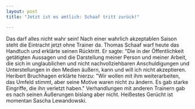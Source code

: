 ```yaml
---
layout: post
title: "Jetzt ist es amtlich: Schaaf tritt zurück!"

---
```


Das darf alles nicht wahr sein! Nach einer wahrlich akzeptablen Saison steht die Eintracht jetzt ohne Trainer da. Thomas Schaaf warf heute das Handtuch und erklärte seinen Rücktritt. Er sagte: "Die in der Öffentlichkeit getätigten Aussagen und die Darstellung meiner Person und meiner Arbeit, die sich in unglaublichen und nicht nachvollziehbaren Anschuldigungen und Unterstellungen in den Medien äußern, kann und will ich nicht akzeptieren. Heribert Bruchhagen erklärte hierzu: "Wir wollen mit ihm weiterarbeiten, das Umfeld stimmt, aber seine Motive waren nicht zu ändern. Es gab starke Eingriffe, die ihn verletzt haben." Verhandlungen mit anderen Trainern gab es nach seinen Äußerungen bislang aber nicht. Heißestes Gerücht ist momentan Sascha Lewandowski.



